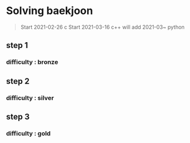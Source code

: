 Solving baekjoon  
=================
> Start 2021-02-26 c
> Start 2021-03-16 c++
> will add 2021-03~ python

step 1
--------
### difficulty : bronze 

step 2
-------
### difficulty : silver 

step 3
-------
### difficulty : gold
